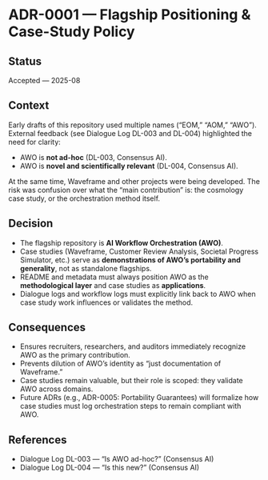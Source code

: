 # ADR-0001 — Flagship Positioning & Case-Study Policy

## Status
Accepted — 2025-08

## Context
Early drafts of this repository used multiple names (“EOM,” “AOM,” “AWO”).  
External feedback (see Dialogue Log DL-003 and DL-004) highlighted the need for clarity:  
- AWO is **not ad-hoc** (DL-003, Consensus AI).  
- AWO is **novel and scientifically relevant** (DL-004, Consensus AI).  

At the same time, Waveframe and other projects were being developed. The risk was confusion over what the “main contribution” is: the cosmology case study, or the orchestration method itself.

## Decision
- The flagship repository is **AI Workflow Orchestration (AWO)**.  
- Case studies (Waveframe, Customer Review Analysis, Societal Progress Simulator, etc.) serve as **demonstrations of AWO’s portability and generality**, not as standalone flagships.  
- README and metadata must always position AWO as the **methodological layer** and case studies as **applications**.  
- Dialogue logs and workflow logs must explicitly link back to AWO when case study work influences or validates the method.

## Consequences
- Ensures recruiters, researchers, and auditors immediately recognize AWO as the primary contribution.  
- Prevents dilution of AWO’s identity as “just documentation of Waveframe.”  
- Case studies remain valuable, but their role is scoped: they validate AWO across domains.  
- Future ADRs (e.g., ADR-0005: Portability Guarantees) will formalize how case studies must log orchestration steps to remain compliant with AWO.

## References
- Dialogue Log DL-003 — “Is AWO ad-hoc?” (Consensus AI)  
- Dialogue Log DL-004 — “Is this new?” (Consensus AI)  
